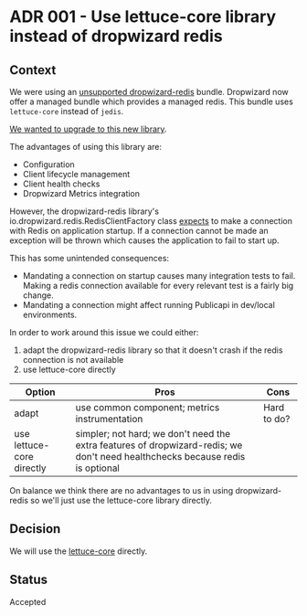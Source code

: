 # ADR 001 - Use lettuce-core library instead of dropwizard redis

## Context

We were using an [unsupported dropwizard-redis](https://github.com/benjamin-bader/droptools/tree/master/dropwizard-redis) bundle. Dropwizard now offer a managed bundle which provides a managed redis. This bundle uses `lettuce-core` instead of `jedis`.

[We wanted to upgrade to this new library](https://payments-platform.atlassian.net/browse/PP-6343).

The advantages of using this library are:

* Configuration
* Client lifecycle management
* Client health checks
* Dropwizard Metrics integration

However, the dropwizard-redis library's io.dropwizard.redis.RedisClientFactory class 
[expects](https://github.com/dropwizard/dropwizard-redis/blob/master/src/main/java/io/dropwizard/redis/RedisClientFactory.java#L54) 
to make a connection with Redis on application startup. If a connection cannot be made an exception will be thrown 
which causes the application to fail to start up. 

This has some unintended consequences:

* Mandating a connection on startup causes many integration tests to fail. Making a redis connection available for every relevant test is a fairly big change.
* Mandating a connection might affect running Publicapi in dev/local environments.

In order to work around this issue we could either:

1. adapt the dropwizard-redis library so that it doesn't crash if the redis connection is not available
2. use lettuce-core directly

| Option  | Pros | Cons |
|---------|---------|---------|
| adapt   | use common component; metrics instrumentation | Hard to do? |
| use lettuce-core directly | simpler; not hard; we don't need the extra features of dropwizard-redis; we don't need healthchecks because redis is optional | |

On balance we think there are no advantages to us in using dropwizard-redis so we'll just use the lettuce-core library directly.

## Decision

We will use the [lettuce-core](https://github.com/lettuce-io/lettuce-core) directly. 

## Status

Accepted 